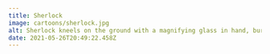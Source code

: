 ```yaml
---
title: Sherlock
image: cartoons/sherlock.jpg
alt: Sherlock kneels on the ground with a magnifying glass in hand, burning ants. Watson is bending over to watch.  Sherlock says "It's incredible Watson, I feel like a God".
date: 2021-05-26T20:49:22.458Z
---
```

